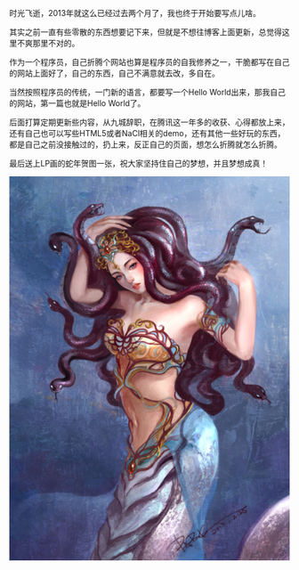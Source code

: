 <!-- 
.. title: Hello World, Hello 2013
.. slug: hello-world
.. date: 2013/02/26 23:01:23
.. tags: 2013, 贺图
.. link: 
.. description: 
-->

时光飞逝，2013年就这么已经过去两个月了，我也终于开始要写点儿啥。

其实之前一直有些零散的东西想要记下来，但就是不想往博客上面更新，总觉得这里不爽那里不对的。

作为一个程序员，自己折腾个网站也算是程序员的自我修养之一，干脆都写在自己的网站上面好了，自己的东西，自己不满意就去改，多自在。

当然按照程序员的传统，一门新的语言，都要写一个Hello World出来，那我自己的网站，第一篇也就是Hello World了。

后面打算定期更新些内容，从九城辞职，在腾讯这一年多的收获、心得都放上来，还有自己也可以写些HTML5或者NaCl相关的demo，还有其他一些好玩的东西，都是自己之前没接触过的，扔上来，反正自己的页面，想怎么折腾就怎么折腾。

最后送上LP画的蛇年贺图一张，祝大家坚持住自己的梦想，并且梦想成真！

<img alt="蛇年贺图" src="/galleries/jiafeimao2013/shenianhetu.jpg" title="蛇年贺图">